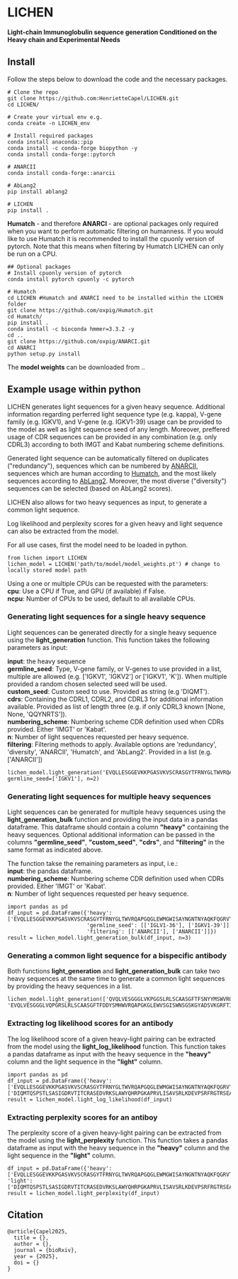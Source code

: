 # LICHEN

**Light-chain Immunoglobulin sequence generation Conditioned on the Heavy chain and Experimental Needs**

<!--- INSTALL --->
## Install

Follow the steps below to download the code and the necessary packages.

```
# Clone the repo
git clone https://github.com:HenrietteCapel/LICHEN.git
cd LICHEN/

# Create your virtual env e.g.
conda create -n LICHEN_env

# Install required packages
conda install anaconda::pip
conda install -c conda-forge biopython -y
conda install conda-forge::pytorch

# ANARCII
conda install conda-forge::anarcii

# AbLang2
pip install ablang2

# LICHEN
pip install .

```

**Humatch** - and therefore **ANARCI** - are optional packages only required when you want to perform automatic filtering on humanness.
If you would like to use Humatch it is recommended to install the cpuonly version of pytorch. Note that this means when filtering by Humatch LICHEN can only be run on a CPU.

```
## Optional packages
# Install cpuonly version of pytorch
conda install pytorch cpuonly -c pytorch

# Humatch
cd LICHEN #Humatch and ANARCI need to be installed within the LICHEN folder
git clone https://github.com/oxpig/Humatch.git
cd Humatch/
pip install .
conda install -c bioconda hmmer=3.3.2 -y
cd ..
git clone https://github.com/oxpig/ANARCI.git
cd ANARCI
python setup.py install
```

The **model weights** can be downloaded from ..

<!--- Example usage within python --->
## Example usage within python
LICHEN generates light sequences for a given heavy sequence. Additional information regarding perferred light sequence type (e.g. kappa), V-gene family (e.g. IGKV1), and V-gene (e.g. IGKV1-39) usage can be provided to the model as well as light sequence seed of any length. 
Moreover, preffered usage of CDR sequences can be provided in any combination (e.g. only CDRL3) according to both IMGT and Kabat numbering scheme definitions. 

Generated light sequence can be automatically filtered on duplicates ("redundancy"), sequences which can be numbered by <a href="https://doi.org/10.1101/2025.04.16.648720">ANARCII</a>, sequences which are human according to <a href="https://doi.org/10.1080/19420862.2024.2434121">Humatch</a>, and the most likely sequences according to <a href="https://doi.org/10.1093/bioinformatics/btae618">AbLang2</a>. Moreover, the most diverse ("diversity") sequences can be selected (based on AbLang2 scores).

LICHEN also allows for two heavy sequences as input, to generate a common light sequence.

Log likelihood and perplexity scores for a given heavy and light sequence can also be extracted from the model. 

For all use cases, first the model need to be loaded in python.
```
from lichen import LICHEN
lichen_model = LICHEN('path/to/model/model_weights.pt') # change to locally stored model path
```
Using a one or multiple CPUs can be requested with the parameters:  
**cpu**: Use a CPU if True, and GPU (if available) if False.  
**ncpu**: Number of CPUs to be used, default to all available CPUs.

### Generating light sequences for a single heavy sequence
Light sequences can be generated directly for a single heavy sequence using the **light_generation** function. This function takes the following parameters as input:  

**input**: the heavy sequence  
**germline_seed**: Type, V-gene family, or V-genes to use provided in a list, multiple are allowed (e.g. ['IGKV1', 'IGKV2'] or ['IGKV1', 'K']).
When multiple provided a random chosen selected seed will be used.  
**custom_seed**: Custom seed to use. Provided as string (e.g 'DIQMT').  
**cdrs**: Containing the CDRL1, CDRL2, and CDRL3 for additional information available. Provided as list of length three (e.g. if only CDRL3 known [None, None, 'QQYNRTS']).    
**numbering_scheme**: Numbering scheme CDR definition used when CDRs provided. Either 'IMGT' or 'Kabat'.   
**n**: Number of light sequences requested per heavy sequence.  
**filtering**: Filtering methods to apply. Available options are 'redundancy', 'diversity', 'ANARCII', 'Humatch', and 'AbLang2'. Provided in a list (e.g. ['ANARCII'])  

```
lichen_model.light_generation('EVQLLESGGEVKKPGASVKVSCRASGYTFRNYGLTWVRQAPGQGLEWMGWISAYNGNTNYAQKFQGRVTLTTDTSTSTAYMELRSLRSDDTAVYFCARDVPGHGAAFMDVWGTGTTVTVSS', germline_seed=['IGKV1'], n=2)
```

### Generating light sequences for multiple heavy sequences
Light sequences can be generated for multiple heavy sequences using the **light_generation_bulk** function and providing the input data in a pandas dataframe. 
This dataframe should contain a column **"heavy"** containing the heavy sequences. 
Optional additional information can be passed in the columns **"germline_seed"**, **"custom_seed"**, **"cdrs"**, and **"filtering"** in the same format as indicated above. 

The function takse the remaining parameters as input, i.e.:  
**input**: the pandas dataframe.  
**numbering_scheme**: Numbering scheme CDR definition used when CDRs provided. Either 'IMGT' or 'Kabat'.  
**n**: Number of light sequences requested per heavy sequence.  

```
import pandas as pd
df_input = pd.DataFrame({'heavy': ['EVQLLESGGEVKKPGASVKVSCRASGYTFRNYGLTWVRQAPGQGLEWMGWISAYNGNTNYAQKFQGRVTLTTDTSTSTAYMELRSLRSDDTAVYFCARDVPGHGAAFMDVWGTGTTVTVSS','QVQLVQSGVEVKKPGASVKVSCKASGYTFTNYYMYWVRQAPGQGLEWMGGINPSNGGTNFNEKFKNRVTLTTDSSTTTAYMELKSLQFDDTAVYYCARRDYRFDMGFDYWGQGTTVTVSS'],
                         'germline_seed': [['IGLV1-36'], ['IGKV1-39']]
                         'filtering': [['ANARCII'], ['ANARCII']]})
result = lichen_model.light_generation_bulk(df_input, n=3)
```

### Generating a common light sequence for a bispecific antibody
Both functions **light_generation** and **light_generation_bulk** can take two heavy sequences at the same time to generate a common light sequences by providing the heavy sequences in a list.

```
lichen_model.light_generation(['QVQLVESGGGLVKPGGSLRLSCAASGFTFSNYYMSWVRQAPGKGLEWISYISGRGSTIFYADSVKGRITISRDNAKNSLFLQMNSLRAEDTAVYFCVKDRGGYSPYWGQGTLVTVSS', 'EVQLVESGGGLVQPGRSLRLSCAASGFTFDDYSMHWVRQAPGKGLEWVSGISWNSGSKGYADSVKGRFTISRDNAKNSLYLQMNSLRAEDTALYYCAKYGSGYGKFYHYGLDVWGQGTTVTVSS'])
```

### Extracting log likelihood scores for an antibody
The log likelihood score of a given heavy-light pairing can be extracted from the model using the **light_log_likelihood** function. 
This function takes a pandas dataframe as input with the heavy sequence in the **"heavy"** column and the light sequence in the **"light"** column.

```
import pandas as pd
df_input = pd.DataFrame({'heavy': ['EVQLLESGGEVKKPGASVKVSCRASGYTFRNYGLTWVRQAPGQGLEWMGWISAYNGNTNYAQKFQGRVTLTTDTSTSTAYMELRSLRSDDTAVYFCARDVPGHGAAFMDVWGTGTTVTVSS'],'light': ['DIQMTQSPSTLSASIGDRVTITCRASEDVRKSLAWYQHRPGKAPRVLISAVSRLKDEVPSRFRGTRSEAEYTLSITSLQPDDSGTYFCQHYHRNSTTFGGGTRVDMK']})
result = lichen_model.light_log_likelihood(df_input)
```

### Extracting perplexity scores for an antiboy
The perplexity score of a given heavy-light pairing can be extracted from the model using the **light_perplexity** function. 
This function takes a pandas dataframe as input with the heavy sequence in the **"heavy"** column and the light sequence in the **"light"** column.

```
df_input = pd.DataFrame({'heavy': ['EVQLLESGGEVKKPGASVKVSCRASGYTFRNYGLTWVRQAPGQGLEWMGWISAYNGNTNYAQKFQGRVTLTTDTSTSTAYMELRSLRSDDTAVYFCARDVPGHGAAFMDVWGTGTTVTVSS'], 'light': ['DIQMTQSPSTLSASIGDRVTITCRASEDVRKSLAWYQHRPGKAPRVLISAVSRLKDEVPSRFRGTRSEAEYTLSITSLQPDDSGTYFCQHYHRNSTTFGGGTRVDMK']})
result = lichen_model.light_perplexity(df_input)
```

## Citation

```
@article{Capel2025,
  title = {},
  author = {},
  journal = {bioRxiv},
  year = {2025},
  doi = {}
}
```
